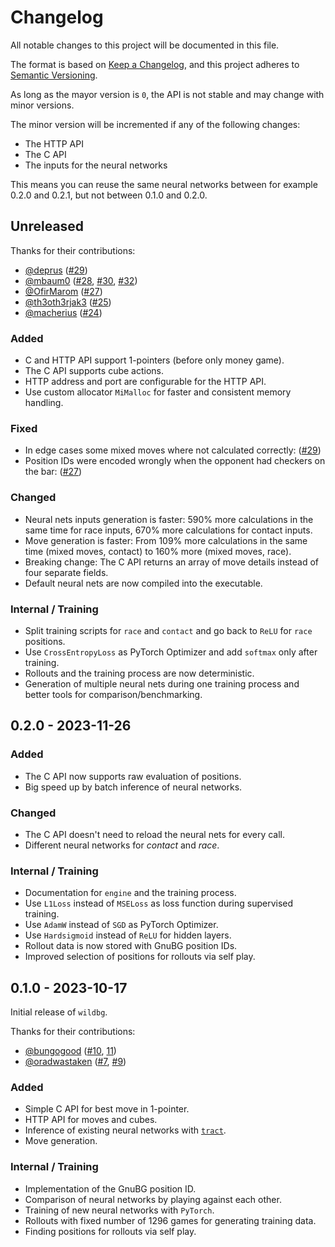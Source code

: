 # Changelog

All notable changes to this project will be documented in this file.

The format is based on [Keep a Changelog](https://keepachangelog.com/en/1.1.0/),
and this project adheres to [Semantic Versioning](https://semver.org/spec/v2.0.0.html).

As long as the mayor version is `0`, the API is not stable and may change with minor versions.

The minor version will be incremented if any of the following changes:

- The HTTP API
- The C API
- The inputs for the neural networks

This means you can reuse the same neural networks between for example 0.2.0 and 0.2.1, but not between 0.1.0 and 0.2.0.

## Unreleased

Thanks for their contributions:

- [@deprus](https://github.com/deprus) ([#29]([https://github.com/carsten-wenderdel/wildbg/issues/29))
- [@mbaum0](https://github.com/mbaum0) ([#28](https://github.com/carsten-wenderdel/wildbg/pull/28), [#30](https://github.com/carsten-wenderdel/wildbg/pull/30), [#32](https://github.com/carsten-wenderdel/wildbg/pull/32))
- [@OfirMarom](https://github.com/OfirMarom) ([#27](https://github.com/carsten-wenderdel/wildbg/issues/27))
- [@th3oth3rjak3](https://github.com/th3oth3rjak3) ([#25](https://github.com/carsten-wenderdel/wildbg/pull/25))
- [@macherius](https://github.com/macherius) ([#24](https://github.com/carsten-wenderdel/wildbg/pull/24))

### Added

- C and HTTP API support 1-pointers (before only money game).
- The C API supports cube actions.
- HTTP address and port are configurable for the HTTP API.
- Use custom allocator `MiMalloc` for faster and consistent memory handling.

### Fixed

- In edge cases some mixed moves where not calculated
  correctly: ([#29]([https://github.com/carsten-wenderdel/wildbg/issues/29))
- Position IDs were encoded wrongly when the opponent had checkers on the
  bar: ([#27](https://github.com/carsten-wenderdel/wildbg/issues/27))

### Changed

- Neural nets inputs generation is faster: 590% more calculations in the same time for race inputs,
  670% more calculations for contact inputs.
- Move generation is faster: From 109% more calculations in the same time (mixed moves, contact) to 160% more
  (mixed moves, race).
- Breaking change: The C API returns an array of move details instead of four separate fields.
- Default neural nets are now compiled into the executable.

### Internal / Training

- Split training scripts for `race` and `contact` and go back to `ReLU` for `race` positions.
- Use `CrossEntropyLoss` as PyTorch Optimizer and add `softmax` only after training.
- Rollouts and the training process are now deterministic.
- Generation of multiple neural nets during one training process and better tools for comparison/benchmarking.

## 0.2.0 - 2023-11-26

### Added

- The C API now supports raw evaluation of positions.
- Big speed up by batch inference of neural networks.

### Changed

- The C API doesn't need to reload the neural nets for every call.
- Different neural networks for _contact_ and _race_.

### Internal / Training

- Documentation for `engine` and the training process.
- Use `L1Loss` instead of `MSELoss` as loss function during supervised training.
- Use `AdamW` instead of `SGD` as PyTorch Optimizer.
- Use `Hardsigmoid` instead of `ReLU` for hidden layers.
- Rollout data is now stored with GnuBG position IDs.
- Improved selection of positions for rollouts via self play.

## 0.1.0 - 2023-10-17

Initial release of `wildbg`.

Thanks for their contributions:

- [@bungogood](https://github.com/bungogood) ([#10](https://github.com/carsten-wenderdel/wildbg/pull/10), [11](https://github.com/carsten-wenderdel/wildbg/pull/11))
- [@oradwastaken](https://github.com/oradwastaken) ([#7](https://github.com/carsten-wenderdel/wildbg/pull/7), [#9](https://github.com/carsten-wenderdel/wildbg/pull/9))

### Added

- Simple C API for best move in 1-pointer.
- HTTP API for moves and cubes.
- Inference of existing neural networks with [`tract`](https://github.com/sonos/tract).
- Move generation.

### Internal / Training

- Implementation of the GnuBG position ID.
- Comparison of neural networks by playing against each other.
- Training of new neural networks with `PyTorch`.
- Rollouts with fixed number of 1296 games for generating training data.
- Finding positions for rollouts via self play.
